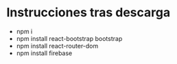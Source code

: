 # Instrucciones tras descarga
- npm i
- npm install react-bootstrap bootstrap
- npm install react-router-dom
- npm install firebase